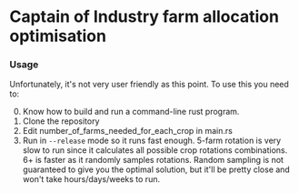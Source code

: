 # Captain of Industry farm allocation optimisation

### Usage

Unfortunately, it's not very user friendly as this point.
To use this you need to:

0) Know how to build and run a command-line rust program.
1) Clone the repository
2) Edit number_of_farms_needed_for_each_crop in main.rs
3) Run in `--release` mode so it runs fast enough. 5-farm rotation is very slow to run since it calculates all possible crop rotations combinations. 6+ is faster as it randomly samples rotations. Random sampling is not guaranteed to give you the optimal solution, but it'll be pretty close and won't take hours/days/weeks to run.
